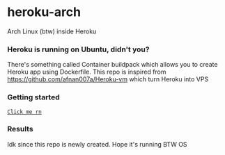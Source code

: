 # heroku-arch
Arch Linux (btw) inside Heroku
### Heroku is running on Ubuntu, didn't you?
There's something called Container buildpack which allows you to create Heroku app using Dockerfile. This repo is inspired from https://github.com/afnan007a/Heroku-vm which turn Heroku into VPS
### Getting started
[`Click me rn`](https://dashboard.heroku.com/new?template=https%3A%2F%2Fgithub.com%2FItzCuteAkemi%2Fheroku-arch)
### Results
Idk since this repo is newly created. Hope it's running BTW OS

